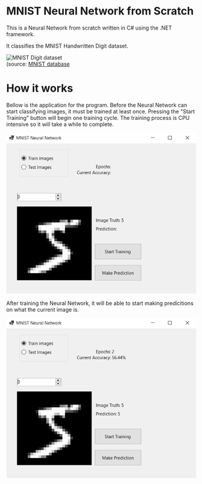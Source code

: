 # MNIST Neural Network from Scratch

This is a Neural Network from scratch written in C# using the .NET framework.

It classifies the MNIST Handwritten Digit dataset.

![MNIST Digit dataset](https://upload.wikimedia.org/wikipedia/commons/2/27/MnistExamples.png)                
(source: [MNIST database](https://en.wikipedia.org/wiki/MNIST_database)

# How it works
Bellow is the application for the program.
Before the Neural Network can start classifying images, it must be trained at least once.
Pressing the "Start Training" button will begin one training cycle. The training process is CPU intensive so it will take a while to complete.

![My Image](Capture1.PNG)

After training the Neural Network, it will be able to start making predicitions on what the current image is.

![My Image](Capture2.PNG)
